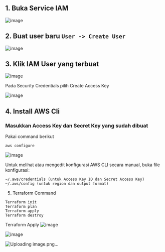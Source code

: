 

## 1. Buka Service IAM 
![image](https://github.com/user-attachments/assets/4b0ba77f-c3d5-4ce1-b151-2e1e4875dbc1)

## 2. Buat user baru `User -> Create User`

![image](https://github.com/user-attachments/assets/2c131f1e-bbef-401d-8b2d-bee6c707fc58)

## 3. Klik IAM User yang terbuat 
![image](https://github.com/user-attachments/assets/43bd0fd7-ff11-4341-9f86-07bfe1229834)

Pada Security Credentials pilih Create Access Key

![image](https://github.com/user-attachments/assets/2b192d8d-439e-4e76-8b2f-d662d51d17be)

## 4. Install AWS Cli 

### Masukkan Access Key dan Secret Key yang sudah dibuat

Pakai command berikut

```
aws configure
```
![image](https://github.com/user-attachments/assets/ddf75f4f-632d-4567-a6c1-f0fac591aaee)

Untuk melihat atau mengedit konfigurasi AWS CLI secara manual, buka file konfigurasi:

```
~/.aws/credentials (untuk Access Key ID dan Secret Access Key)
~/.aws/config (untuk region dan output format)
```

5. Terraform Command

```
Terraform init
Terraform plan
Terraform apply
Terraform destroy
```

Terraform Apply
![image](https://github.com/user-attachments/assets/cd3656f0-e9e9-476e-98e6-e49d9f1a43e6)

![image](https://github.com/user-attachments/assets/532f9977-705d-41b5-8c36-b6ce5f38258b)

![Uploading image.png…]()

